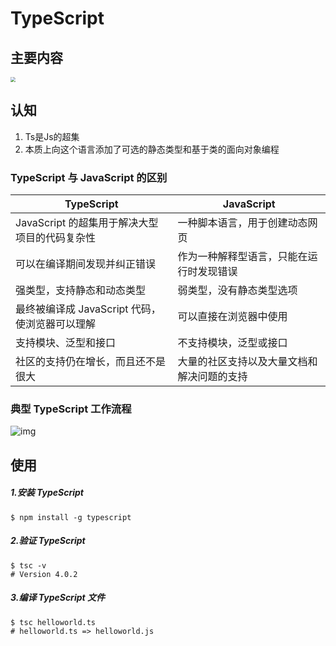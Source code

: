 # TypeScript

## 主要内容

<img src="https://p3-juejin.byteimg.com/tos-cn-i-k3u1fbpfcp/d88a00458ce14c73bd3114239f5cb7e2~tplv-k3u1fbpfcp-zoom-1.image" style="zoom:50%;" /> 

## 认知

1. Ts是Js的超集
2. 本质上向这个语言添加了可选的静态类型和基于类的面向对象编程

### TypeScript 与 JavaScript 的区别

[掘金 · TS学习指南]: https://juejin.cn/post/6872111128135073806

| TypeScript                                     | JavaScript                                 |
| ---------------------------------------------- | ------------------------------------------ |
| JavaScript 的超集用于解决大型项目的代码复杂性  | 一种脚本语言，用于创建动态网页             |
| 可以在编译期间发现并纠正错误                   | 作为一种解释型语言，只能在运行时发现错误   |
| 强类型，支持静态和动态类型                     | 弱类型，没有静态类型选项                   |
| 最终被编译成 JavaScript 代码，使浏览器可以理解 | 可以直接在浏览器中使用                     |
| 支持模块、泛型和接口                           | 不支持模块，泛型或接口                     |
| 社区的支持仍在增长，而且还不是很大             | 大量的社区支持以及大量文档和解决问题的支持 |

###  典型 TypeScript 工作流程

![img](https://p1-juejin.byteimg.com/tos-cn-i-k3u1fbpfcp/dea0cbad55b246a8a7e65aec57273ade~tplv-k3u1fbpfcp-zoom-1.image) 

## 使用

##### 1.安装 TypeScript

```shell
$ npm install -g typescript
```

##### 2.验证 TypeScript

```shell
$ tsc -v 
# Version 4.0.2
```

##### 3.编译 TypeScript 文件

```shell
$ tsc helloworld.ts
# helloworld.ts => helloworld.js
```

















